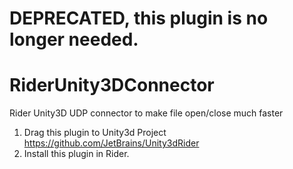 # DEPRECATED, this plugin is no longer needed.

# RiderUnity3DConnector
Rider Unity3D UDP connector to make file open/close much faster

1. Drag this plugin to Unity3d Project https://github.com/JetBrains/Unity3dRider
2. Install this plugin in Rider.
